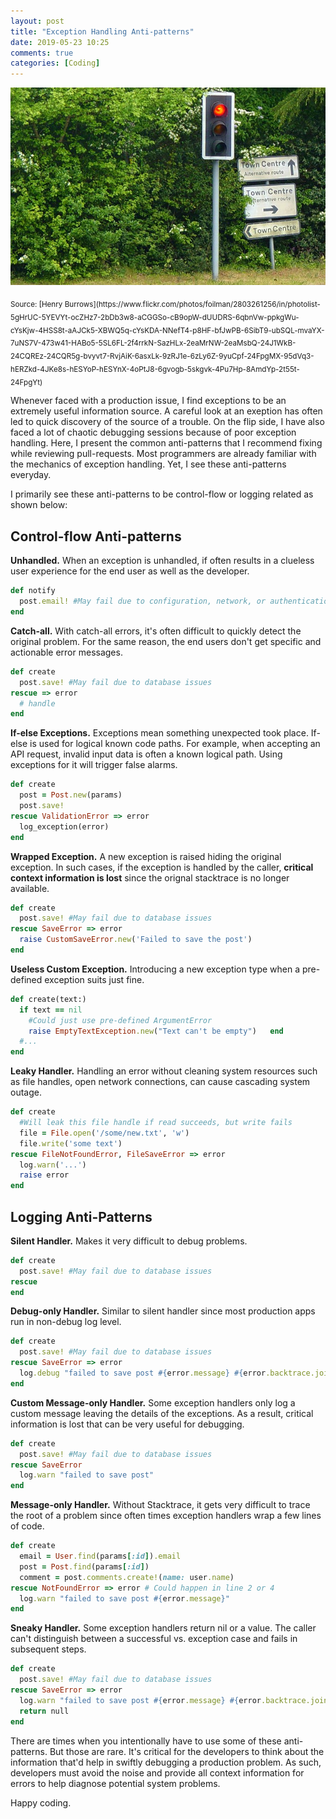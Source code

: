 ```yaml
---
layout: post
title: "Exception Handling Anti-patterns"
date: 2019-05-23 10:25
comments: true
categories: [Coding]
---
```


![confusing road sign](/images/confusing_road_sign.jpg)

<sub>
Source: [Henry Burrows](https://www.flickr.com/photos/foilman/2803261256/in/photolist-5gHrUC-5YEVYt-ocZHz7-2bDb3w8-aCGGSo-cB9opW-dUUDRS-6qbnVw-ppkgWu-cYsKjw-4HSS8t-aAJCk5-XBWQ5q-cYsKDA-NNefT4-p8HF-bfJwPB-6SibT9-ubSQL-mvaYX-7uNS7V-473w41-HABo5-5SL6FL-2f4rrkN-SazHLx-2eaMrNW-2eaMsbQ-24J1WkB-24CQREz-24CQR5g-bvyvt7-RvjAiK-6asxLk-9zRJ1e-6zLy6Z-9yuCpf-24FpgMX-95dVq3-hERZkd-4JKe8s-hESYoP-hESYnX-4oPtJ8-6gvogb-5skgvk-4Pu7Hp-8AmdYp-2t55t-24FpgYt)
</sub>

Whenever faced with a production issue, I find exceptions to be an extremely useful
information source. A careful look at an
exeption has often led to quick discovery
of the source of a trouble. On the flip side, I have also
faced a lot of chaotic debugging sessions because of poor exception handling.
Here, I present the common anti-patterns that I recommend fixing while
reviewing pull-requests. Most programmers are already familiar with the mechanics of exception
handling. Yet, I see these anti-patterns everyday.

I primarily see these anti-patterns to be control-flow or logging related as shown below:

## Control-flow Anti-patterns

**Unhandled.** When an exception is unhandled, if often results in a
clueless user experience for the end user as well as the developer.
```ruby
def notify
  post.email! #May fail due to configuration, network, or authentication
end
```

**Catch-all.** With catch-all errors, it's often difficult to quickly detect the
original problem. For the same reason, the end users don't get specific
and actionable error messages.
```ruby
def create
  post.save! #May fail due to database issues
rescue => error
  # handle
end
```

**If-else Exceptions.** Exceptions mean something unexpected took
place. If-else is used for logical known code paths. For example, when
accepting an API request, invalid input data is often a known logical
path. Using exceptions for it will trigger false alarms.

```ruby
def create
  post = Post.new(params)
  post.save!
rescue ValidationError => error
  log_exception(error)
end
```

**Wrapped Exception.** A new exception is raised hiding the original exception. In such cases,
if the exception is handled by the caller, **critical context information
is lost** since the orignal stacktrace is no longer available.
```ruby
def create
  post.save! #May fail due to database issues
rescue SaveError => error
  raise CustomSaveError.new('Failed to save the post')
end
```

**Useless Custom Exception.** Introducing a new exception type when a pre-defined exception suits just
fine.
```ruby
def create(text:)
  if text == nil
    #Could just use pre-defined ArgumentError
    raise EmptyTextException.new("Text can't be empty")   end
  #...
end
```

**Leaky Handler.** Handling an error without cleaning system resources such as file
handles, open network connections, can cause cascading system outage.

```ruby
def create
  #Will leak this file handle if read succeeds, but write fails
  file = File.open('/some/new.txt', 'w')
  file.write('some text')
rescue FileNotFoundError, FileSaveError => error
  log.warn('...')
  raise error
end
```


## Logging Anti-Patterns

**Silent Handler.** Makes it very difficult to debug problems.
```ruby
def create
  post.save! #May fail due to database issues
rescue
end
```

**Debug-only Handler.** Similar to silent handler since most production apps run in non-debug
log level.

```ruby
def create
  post.save! #May fail due to database issues
rescue SaveError => error
  log.debug "failed to save post #{error.message} #{error.backtrace.join}"
end
```

**Custom Message-only Handler.** Some exception handlers only log a custom
message leaving the details of the exceptions. As a result, critical
information is lost that can be very useful for debugging.

```ruby
def create
  post.save! #May fail due to database issues
rescue SaveError
  log.warn "failed to save post"
end
```

**Message-only Handler.** Without Stacktrace, it gets very difficult to trace the root of a
problem since often times exception handlers wrap a few lines of code.
```ruby
def create
  email = User.find(params[:id]).email
  post = Post.find(params[:id])
  comment = post.comments.create!(name: user.name)
rescue NotFoundError => error # Could happen in line 2 or 4
  log.warn "failed to save post #{error.message}"
end
```

**Sneaky Handler.** Some exception handlers return nil or a value.
The caller can't distinguish between a successful vs. exception case and
fails in subsequent steps.
```ruby
def create
  post.save! #May fail due to database issues
rescue SaveError => error
  log.warn "failed to save post #{error.message} #{error.backtrace.join}"
  return null
end
```

There are times when you intentionally have to use some of these
anti-patterns. But those are rare. It's critical for the developers to
think about the information that'd help in swiftly debugging a production problem. As such,
developers must avoid the noise and provide all context information for
errors to help diagnose potential system problems.

Happy coding.
